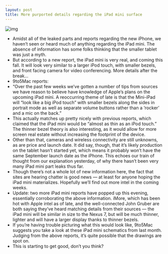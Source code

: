 ```yaml
---
layout: post
title: More purported details regarding the iPad mini surface
---
```

![img](http://media.idownloadblog.com/wp-content/uploads/2012/08/ipad-mini-nexus-7.jpg)
* Amidst all of the leaked parts and reports regarding the new iPhone, we haven’t seen or heard much of anything regarding the iPad mini. The absence of information has some folks thinking that the smaller tablet was just a myth.
* But according to a new report, the iPad mini is very real, and coming this fall. It will look very similar to a larger iPod touch, with smaller bezels, and front facing camera for video conferencing. More details after the break…
* 9to5Mac reports:
* “Over the past few weeks we’ve gotten a number of tips from sources we have reason to believe have knowledge of Apple’s plans on the upcoming iPad mini. A reoccurring theme of late is that the Mini-iPad will “look like a big iPod touch” with smaller bezels along the sides in portrait mode as well as separate volume buttons rather than a ‘rocker’ and a mic on the back.”
* This actually matches up pretty nicely with previous reports, which claimed that the iPad mini would be “almost as thin as an iPod touch.” The thinner bezel theory is also interesting, as it would allow for more screen real estate without increasing the footprint of the device.
* Other than that, cameras and wireless connectivity are still unknowns, as are price and launch date. It did say, though, that it’s likely production on the tablet hasn’t started yet, which means it probably won’t have the same September launch date as the iPhone. This echoes our train of thought from our explanation yesterday, of why there hasn’t been very many iPad mini part leaks thus far.
* Though there’s not a whole lot of new information here, the fact that sites are hearing chatter is good news — at least for anyone hoping the iPad mini materializes. Hopefully we’ll find out more intel in the coming weeks.
* Update: two more iPad mini reports have popped up this evening, essentially corroborating the above information. iMore, which has been hot with Apple intel as of late, and the well-connected John Gruber are both saying they’ve heard matching details from their sources — the iPad mini will be similar in size to the Nexus 7, but will be much thinner, lighter and will have a larger display thanks to thinner bezels.
* If you’re having trouble picturing what this would look like, 9to5Mac suggests you take a look at these iPad mini schematics from last month. Judging from the above reports, it’s quite possible that the drawings are spot on.
* This is starting to get good, don’t you think?

